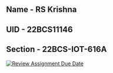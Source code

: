 ## Name - RS Krishna
## UID - 22BCS11146
## Section - 22BCS-IOT-616A

[![Review Assignment Due Date](https://classroom.github.com/assets/deadline-readme-button-22041afd0340ce965d47ae6ef1cefeee28c7c493a6346c4f15d667ab976d596c.svg)](https://classroom.github.com/a/5zOyIDHP)
